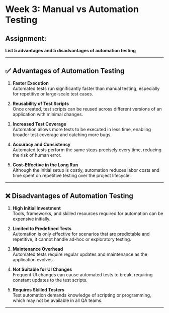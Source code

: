 # Week 3: Manual vs Automation Testing
## Assignment:
**List 5 advantages and 5 disadvantages of automation testing**

---

## ✅ Advantages of Automation Testing

1. **Faster Execution**  
   Automated tests run significantly faster than manual testing, especially for repetitive or large-scale test cases.

2. **Reusability of Test Scripts**  
   Once created, test scripts can be reused across different versions of an application with minimal changes.

3. **Increased Test Coverage**  
   Automation allows more tests to be executed in less time, enabling broader test coverage and catching more bugs.

4. **Accuracy and Consistency**  
   Automated tests perform the same steps precisely every time, reducing the risk of human error.

5. **Cost-Effective in the Long Run**  
   Although the initial setup is costly, automation reduces labor costs and time spent on repetitive testing over the project lifecycle.

---

## ❌ Disadvantages of Automation Testing

1. **High Initial Investment**  
   Tools, frameworks, and skilled resources required for automation can be expensive initially.

2. **Limited to Predefined Tests**  
   Automation is only effective for scenarios that are predictable and repetitive; it cannot handle ad-hoc or exploratory testing.

3. **Maintenance Overhead**  
   Automated tests require regular updates and maintenance as the application evolves.

4. **Not Suitable for UI Changes**  
   Frequent UI changes can cause automated tests to break, requiring constant updates to the test scripts.

5. **Requires Skilled Testers**  
   Test automation demands knowledge of scripting or programming, which may not be available in all QA teams.

---
